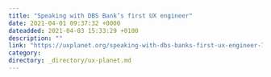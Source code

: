 ```yaml
---
title: "Speaking with DBS Bank’s first UX engineer"
date: 2021-04-01 09:37:32 +0000
dateadded: 2021-04-03 15:33:29 +0100
description: ""
link: "https://uxplanet.org/speaking-with-dbs-banks-first-ux-engineer-7c1f28d2c68f?source=rss----819cc2aaeee0---4"
category:
directory: _directory/ux-planet.md
---
```

